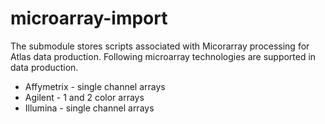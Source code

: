 # microarray-import

The submodule stores scripts associated with Micorarray processing for Atlas data production.
Following microarray technologies are supported in data production.
- Affymetrix - single channel arrays
- Agilent - 1 and 2 color arrays
- Illumina - single channel arrays
